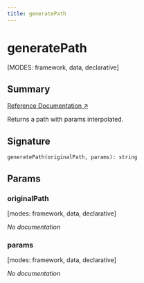 ```yaml
---
title: generatePath
---
```


# generatePath

[MODES: framework, data, declarative]

## Summary

[Reference Documentation ↗](https://api.reactrouter.com/v7/functions/react_router.generatePath.html)

Returns a path with params interpolated.

## Signature

```tsx
generatePath(originalPath, params): string
```

## Params

### originalPath

[modes: framework, data, declarative]

_No documentation_

### params

[modes: framework, data, declarative]

_No documentation_
